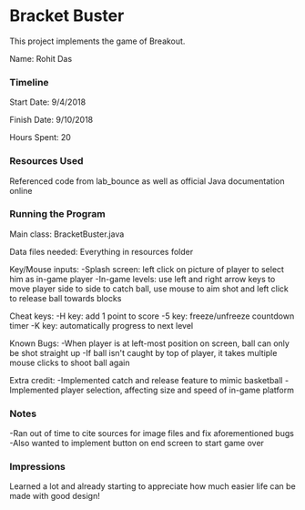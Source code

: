 Bracket Buster
====

This project implements the game of Breakout.

Name: Rohit Das

### Timeline

Start Date: 9/4/2018

Finish Date: 9/10/2018

Hours Spent: 20

### Resources Used

Referenced code from lab_bounce as well as official Java documentation online


### Running the Program

Main class: BracketBuster.java

Data files needed: Everything in resources folder

Key/Mouse inputs: 
-Splash screen: left click on picture of player to select him as in-game player
-In-game levels: use left and right arrow keys to move player side to side to catch ball, use mouse to aim shot and left
click to release ball towards blocks

Cheat keys:
-H key: add 1 point to score
-5 key: freeze/unfreeze countdown timer
-K key: automatically progress to next level

Known Bugs: 
-When player is at left-most position on screen, ball can only be shot straight up
-If ball isn't caught by top of player, it takes multiple mouse clicks to shoot ball again

Extra credit:
-Implemented catch and release feature to mimic basketball
-Implemented player selection, affecting size and speed of in-game platform


### Notes
-Ran out of time to cite sources for image files and fix aforementioned bugs
-Also wanted to implement button on end screen to start game over

### Impressions
Learned a lot and already starting to appreciate how much easier life can be made with good design!

